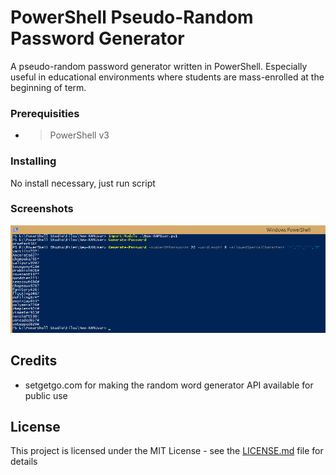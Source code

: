 # PowerShell Pseudo-Random Password Generator

A pseudo-random password generator written in PowerShell. Especially useful in educational environments where students are mass-enrolled at the beginning of term.

### Prerequisities

- > PowerShell v3

### Installing

No install necessary, just run script

### Screenshots

![PowerShell ISE](/Screenshots/PowerShell.png?raw=true "PowerShell ISE")

## Credits

- setgetgo.com for making the random word generator API available for public use

## License

This project is licensed under the MIT License - see the [LICENSE.md](LICENSE.md) file for details
